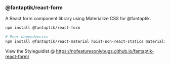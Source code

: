### @fantaptik/react-form

A React form component library using Materialize CSS for @fantaptik.

```bash
npm install @fantaptik/react-form

# Peer dependencies
npm install @fantaptik/react-material hoist-non-react-statics materialize-css react react-dom
```

View the Styleguidist @ https://nofeaturesonlybugs.github.io/fantaptik-react-form/

